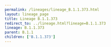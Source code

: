 ```yaml
---
permalink: /lineages/lineage_B.1.1.373.html
layout: lineage_page
title: Lineage B.1.1.373
redirect_to: ../lineage.html?lineage=B.1.1.373
lineage: B.1.1.373
parent: B.1.1
children: ['B.1.1.373']
---
```

